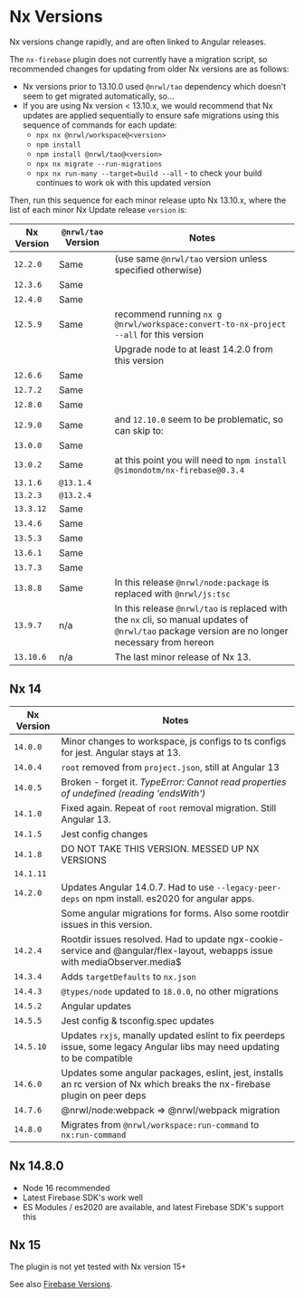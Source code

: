 # Nx Versions

Nx versions change rapidly, and are often linked to Angular releases.

The `nx-firebase` plugin does not currently have a migration script, so recommended changes for updating from older Nx versions are as follows:

- Nx versions prior to 13.10.0 used `@nrwl/tao` dependency which doesn't seem to get migrated automatically, so...
- If you are using Nx version < 13.10.x, we would recommend that Nx updates are applied sequentially to ensure safe migrations using this sequence of commands for each update:
  - `npx nx @nrwl/workspace@<version>`
  - `npm install`
  - `npm install @nrwl/tao@<version>`
  - `npx nx migrate --run-migrations`
  - `npx nx run-many --target=build --all` - to check your build continues to work ok with this updated version

Then, run this sequence for each minor release upto Nx 13.10.x, where the list of each minor Nx Update release `version` is:

| Nx Version | `@nrwl/tao` Version | Notes                                                                                                                                           |
| ---------- | ------------------- | ----------------------------------------------------------------------------------------------------------------------------------------------- |
| `12.2.0`   | Same                | (use same `@nrwl/tao` version unless specified otherwise)                                                                                       |
| `12.3.6`   | Same                |                                                                                                                                                 |
| `12.4.0`   | Same                |                                                                                                                                                 |
| `12.5.9`   | Same                | recommend running `nx g @nrwl/workspace:convert-to-nx-project --all` for this version                                                           |
|            |                     | Upgrade node to at least 14.2.0 from this version                                                                                               |
| `12.6.6`   | Same                |                                                                                                                                                 |
| `12.7.2`   | Same                |                                                                                                                                                 |
| `12.8.0`   | Same                |                                                                                                                                                 |
| `12.9.0`   | Same                | and `12.10.0` seem to be problematic, so can skip to:                                                                                           |
| `13.0.0`   | Same                |                                                                                                                                                 |
| `13.0.2`   | Same                | at this point you will need to `npm install @simondotm/nx-firebase@0.3.4`                                                                       |
| `13.1.6`   | `@13.1.4`           |                                                                                                                                                 |
| `13.2.3`   | `@13.2.4`           |                                                                                                                                                 |
| `13.3.12`  | Same                |                                                                                                                                                 |
| `13.4.6`   | Same                |                                                                                                                                                 |
| `13.5.3`   | Same                |                                                                                                                                                 |
| `13.6.1`   | Same                |                                                                                                                                                 |
| `13.7.3`   | Same                |                                                                                                                                                 |
| `13.8.8`   | Same                | In this release `@nrwl/node:package` is replaced with `@nrwl/js:tsc`                                                                            |
| `13.9.7`   | n/a                 | In this release `@nrwl/tao` is replaced with the `nx` cli, so manual updates of `@nrwl/tao` package version are no longer necessary from hereon |
| `13.10.6`  | n/a                 | The last minor release of Nx 13.                                                                                                                |

## Nx 14

| Nx Version | Notes                                                                                                                       |
| ---------- | --------------------------------------------------------------------------------------------------------------------------- |
| `14.0.0`   | Minor changes to workspace, js configs to ts configs for jest. Angular stays at 13.                                         |
| `14.0.4`   | `root` removed from `project.json`, still at Angular 13                                                                     |
| `14.0.5`   | Broken - forget it. _TypeError: Cannot read properties of undefined (reading 'endsWith')_                                   |
| `14.1.0`   | Fixed again. Repeat of `root` removal migration. Still Angular 13.                                                          |
| `14.1.5`   | Jest config changes                                                                                                         |
| `14.1.8`   | DO NOT TAKE THIS VERSION. MESSED UP NX VERSIONS                                                                             |
| `14.1.11`  |                                                                                                                             |
| `14.2.0`   | Updates Angular 14.0.7. Had to use `--legacy-peer-deps` on npm install. es2020 for angular apps.                            |
|            | Some angular migrations for forms. Also some rootdir issues in this version.                                                |
| `14.2.4`   | Rootdir issues resolved. Had to update ngx-cookie-service and @angular/flex-layout, webapps issue with mediaObserver.media$ |
| `14.3.4`   | Adds `targetDefaults` to `nx.json`                                                                                          |
| `14.4.3`   | `@types/node` updated to `18.0.0`, no other migrations                                                                      |
| `14.5.2`   | Angular updates                                                                                                             |
| `14.5.5`   | Jest config & tsconfig.spec updates                                                                                         |
| `14.5.10`  | Updates `rxjs`, manally updated eslint to fix peerdeps issue, some legacy Angular libs may need updating to be compatible   |
| `14.6.0`   | Updates some angular packages, eslint, jest, installs an rc version of Nx which breaks the nx-firebase plugin on peer deps  |
| `14.7.6`   | @nrwl/node:webpack => @nrwl/webpack migration                                                                               |
| `14.8.0`   | Migrates from `@nrwl/workspace:run-command` to `nx:run-command`                                                             |

## Nx 14.8.0

- Node 16 recommended
- Latest Firebase SDK's work well
- ES Modules / es2020 are available, and latest Firebase SDK's support this

## Nx 15

The plugin is not yet tested with Nx version 15+

See also [Firebase Versions](firebase-versions.md).
